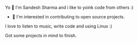 Yo 👋 I'm Sandesh Sharma and i like to yoink code from others :)


- 👀 I'm interested in contributing to open source projects.

I love to listen to music, write code and using Linux :)

Got some projects in mind to finish.
